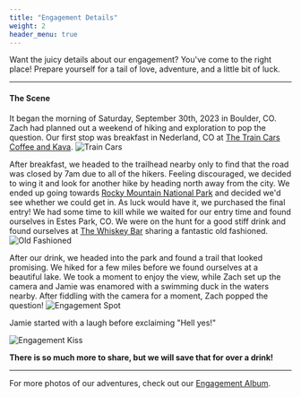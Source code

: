 ```yaml
---
title: "Engagement Details"
weight: 2
header_menu: true
---
```


Want the juicy details about our engagement? You've come to the right place! Prepare yourself for a tail of love, adventure, and a little bit of luck.

----

#### The Scene
It began the morning of Saturday, September 30th, 2023 in Boulder, CO. Zach had planned out a weekend of hiking and exploration to pop the question. Our first stop was breakfast in Nederland, CO at [The Train Cars Coffee and Kava](http://www.thetraincarscoffee.com/). ![Train Cars](images/jz_train_cars.jpeg)

After breakfast, we headed to the trailhead nearby only to find that the road was closed by 7am due to all of the hikers. Feeling discouraged, we decided to wing it and look for another hike by heading north away from the city. We ended up going towards [Rocky Mountain National Park](https://www.nps.gov/romo/index.htm) and decided we'd see whether we could get in. As luck would have it, we purchased the final entry! We had some time to kill while we waited for our entry time and found ourselves in Estes Park, CO. We were on the hunt for a good stiff drink and found ourselves at [The Whiskey Bar](http://www.stanleyhotel.com/the-whiskey-bar.html) sharing a fantastic old fashioned. ![Old Fashioned](images/jz_old_fashioned.jpeg)

After our drink, we headed into the park and found a trail that looked promising. We hiked for a few miles before we found ourselves at a beautiful lake. We took a moment to enjoy the view, while Zach set up the camera and Jamie was enamored with a swimming duck in the waters nearby. After fiddling with the camera for a moment, Zach popped the question!
![Engagement Spot](images/jz_engagement_spot.jpeg)

Jamie started with a laugh before exclaiming "Hell yes!"

![Engagement Kiss](images/jz_engagement_kiss.jpeg)


**There is so much more to share, but we will save that for over a drink!**

----
For more photos of our adventures, check out our [Engagement Album](https://photos.app.goo.gl/TDhusofrBFsMMuwT8).